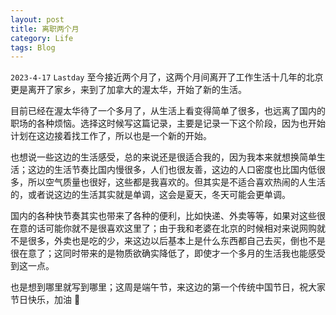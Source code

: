 ```yaml
---
layout: post
title: 离职两个月
category: Life
tags: Blog
---
```




`2023-4-17` `Lastday` 至今接近两个月了，这两个月间离开了工作生活十几年的北京更是离开了家乡，来到了加拿大的渥太华，开始了新的生活。

目前已经在渥太华待了一个多月了，从生活上看变得简单了很多，也远离了国内的职场的各种烦恼。选择这时候写这篇记录，主要是记录一下这个阶段，因为也开始计划在这边接着找工作了，所以也是一个新的开始。

也想说一些这边的生活感受，总的来说还是很适合我的，因为我本来就想换简单生活；这边的生活节奏比国内慢很多，人们也很友善，这边的人口密度也比国内低很多，所以空气质量也很好，这些都是我喜欢的。但其实是不适合喜欢热闹的人生活的，或者说这边的生活其实就是单调，这会是夏天，冬天可能会更单调。

国内的各种快节奏其实也带来了各种的便利，比如快递、外卖等等，如果对这些很在意的话可能你就不是很喜欢这里了；由于我和老婆在北京的时候相对来说网购就不是很多，外卖也是吃的少，来这边以后基本上是什么东西都自己去买，倒也不是很在意了；这同时带来的是物质欲确实降低了，即使才一个多月的生活我也能感受到这一点。

也是想到哪里就写到哪里；这周是端午节，来这边的第一个传统中国节日，祝大家节日快乐，加油 💪